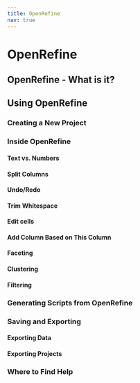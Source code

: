 ```yaml
---
title: OpenRefine
nav: true
---
```


# OpenRefine

## OpenRefine - What is it?

## Using OpenRefine

### Creating a New Project

### Inside OpenRefine

#### Text vs. Numbers

#### Split Columns

#### Undo/Redo

#### Trim Whitespace

#### Edit cells

#### Add Column Based on This Column

#### Faceting

#### Clustering

#### Filtering

### Generating Scripts from OpenRefine

### Saving and Exporting

#### Exporting Data
#### Exporting Projects

### Where to Find Help
